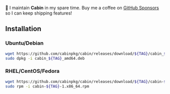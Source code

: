 :sparkling_heart: I maintain **Cabin** in my spare time. Buy me a coffee on [GitHub Sponsors](https://github.com/sponsors/ken-matsui) so I can keep shipping features!

## Installation

### Ubuntu/Debian

```bash
wget https://github.com/cabinpkg/cabin/releases/download/${TAG}/cabin_${TAG}_amd64.deb
sudo dpkg -i cabin_${TAG}_amd64.deb
```

### RHEL/CentOS/Fedora

```bash
wget https://github.com/cabinpkg/cabin/releases/download/${TAG}/cabin-${TAG}-1.x86_64.rpm
sudo rpm -i cabin-${TAG}-1.x86_64.rpm
```
